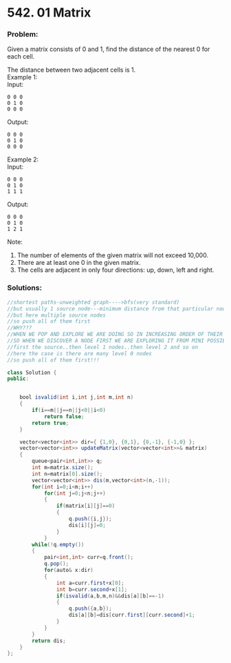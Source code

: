 # 542. 01 Matrix

### Problem:

Given a matrix consists of 0 and 1, find the distance of the nearest 0 for each cell.

The distance between two adjacent cells is 1.  
Example 1:  
Input:

```
0 0 0
0 1 0
0 0 0
```

Output:

```
0 0 0
0 1 0
0 0 0
```

Example 2:  
Input:

```
0 0 0
0 1 0
1 1 1
```

Output:

```
0 0 0
0 1 0
1 2 1
```

Note:  
1. The number of elements of the given matrix will not exceed 10,000.  
2. There are at least one 0 in the given matrix.  
3. The cells are adjacent in only four directions: up, down, left and right.

### Solutions:

```java
//shortest paths-unweighted graph---->bfs(very standard)
//but usually 1 source node---minimum distance from that particular node
//but here multiple source nodes
//so push all of them first
//WHY???
//WHEN WE POP AND EXPLORE WE ARE DOING SO IN INCREASING ORDER OF THEIR LEVELS
//SO WHEN WE DISCOVER A NODE FIRST WE ARE EXPLORING IT FROM MINI POSSIBLE LEVEL NODE THAT IT IS CONNECTED TO
//first the source..then level 1 nodes..then level 2 and so on
//here the case is there are many level 0 nodes
//so push all of them first!!!

class Solution {
public:


    bool isvalid(int i,int j,int m,int n)
    {
        if(i==m||j==n||j<0||i<0)
            return false;
        return true;
    }

    vector<vector<int>> dir={ {1,0}, {0,1}, {0,-1}, {-1,0} };
    vector<vector<int>> updateMatrix(vector<vector<int>>& matrix) 
    {
        queue<pair<int,int>> q;
        int m=matrix.size();
        int n=matrix[0].size();
        vector<vector<int>> dis(m,vector<int>(n,-1));
        for(int i=0;i<m;i++)
            for(int j=0;j<n;j++)
            {
                if(matrix[i][j]==0)
                { 
                    q.push({i,j});
                    dis[i][j]=0;
                }
            }
        while(!q.empty())
        {
            pair<int,int> curr=q.front();
            q.pop();
            for(auto& x:dir)
            {
                int a=curr.first+x[0];
                int b=curr.second+x[1];
                if(isvalid(a,b,m,n)&&dis[a][b]==-1)
                {
                    q.push({a,b});
                    dis[a][b]=dis[curr.first][curr.second]+1;
                }
            }
        }
        return dis;
    }
};
```



